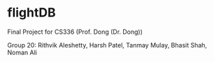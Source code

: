 # flightDB
Final Project for CS336 (Prof. Dong (Dr. Dong))

Group 20:
Rithvik Aleshetty, Harsh Patel, Tanmay Mulay, Bhasit Shah, Noman Ali

